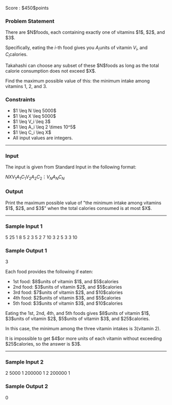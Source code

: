
<div>

<span>

<span>

<p>
Score : $450$points
</p>

<div>

<section>

### **Problem Statement**

<p>
There are $N$foods, each containing exactly one of vitamins $1$, $2$, and $3$.

Specifically, eating the $i$-th food gives you $A_i$units of vitamin $V_i$, and $C_i$calories.
</p>

<p>
Takahashi can choose any subset of these $N$foods as long as the total calorie consumption does not exceed $X$.

Find the maximum possible value of this: the minimum intake among vitamins $1$, $2$, and $3$.
</p>

</section>

</div>

<div>

<section>

### **Constraints**

<ul>

<li>
$1 \leq N \leq 5000$
</li>

<li>
$1 \leq X \leq 5000$
</li>

<li>
$1 \leq V_i \leq 3$
</li>

<li>
$1 \leq A_i \leq 2 \times 10^5$
</li>

<li>
$1 \leq C_i \leq X$
</li>

<li>
All input values are integers.
</li>

</ul>

</section>

</div>

---

<div>

<div>

<section>

### **Input**

<p>
The input is given from Standard Input in the following format:
</p>

<div>

$N$$X$$V_1$$A_1$$C_1$$V_2$$A_2$$C_2$$\vdots$$V_N$$A_N$$C_N$
</div>

</section>

</div>

<div>

<section>

### **Output**

<p>
Print the maximum possible value of "the minimum intake among vitamins $1$, $2$, and $3$" when the total calories consumed is at most $X$.
</p>

</section>

</div>

</div>

---

<div>

<section>

### **Sample Input 1**

<div>

5 25
1 8 5
2 3 5
2 7 10
3 2 5
3 3 10

</div>

</section>

</div>

<div>

<section>

### **Sample Output 1**

<div>

3

</div>

<p>
Each food provides the following if eaten:
</p>

<ul>

<li>
1st food: $8$units of vitamin $1$, and $5$calories
</li>

<li>
2nd food: $3$units of vitamin $2$, and $5$calories
</li>

<li>
3rd food: $7$units of vitamin $2$, and $10$calories
</li>

<li>
4th food: $2$units of vitamin $3$, and $5$calories
</li>

<li>
5th food: $3$units of vitamin $3$, and $10$calories
</li>

</ul>

<p>
Eating the 1st, 2nd, 4th, and 5th foods gives $8$units of vitamin $1$, $3$units of vitamin $2$, $5$units of vitamin $3$, and $25$calories.

In this case, the minimum among the three vitamin intakes is $3$(vitamin $2$).
</p>

<p>
It is impossible to get $4$or more units of each vitamin without exceeding $25$calories, so the answer is $3$.
</p>

</section>

</div>

---

<div>

<section>

### **Sample Input 2**

<div>

2 5000
1 200000 1
2 200000 1

</div>

</section>

</div>

<div>

<section>

### **Sample Output 2**

<div>

0

</div>

</section>

</div>

</span>

</span>

</div>
